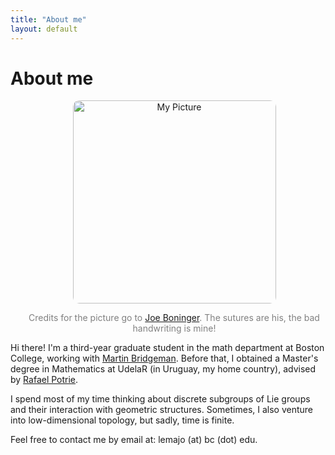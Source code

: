 ```yaml
---
title: "About me"
layout: default
---
```


# About me

<div style="float: right; margin-left: 20px; text-align: center;">
    <img src="images/Index.HEIC" alt="My Picture" style="width: 325px; border-radius: 10px;">
    <p style="font-size: 14px; color: gray;"> Credits for the picture go to <a href="https://sites.google.com/view/joeboninger">Joe Boninger</a>. The sutures are his, the bad handwriting is mine!</p>
</div>

Hi there! I'm a third-year graduate student in the math department at Boston College, working with [Martin Bridgeman](https://sites.google.com/bc.edu/martin-bridgeman/). Before that, I obtained a Master's degree in Mathematics at UdelaR (in Uruguay, my home country), advised by [Rafael Potrie](https://sites.google.com/view/rafaelpotrie/home).

I spend most of my time thinking about discrete subgroups of Lie groups and their interaction with geometric structures. Sometimes, I also venture into low-dimensional topology, but sadly, time is finite.

Feel free to contact me by email at: lemajo (at) bc (dot) edu.


